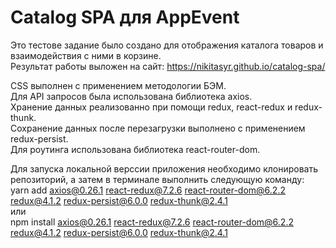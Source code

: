 # Catalog SPA для AppEvent

Это тестове задание было создано для отображения каталога товаров и взаимодействия с ними в корзине.  
Результат работы выложен на сайт: https://nikitasyr.github.io/catalog-spa/

CSS выполнен с применением методологии БЭМ.  
Для API запросов была использована библиотека axios.  
Хранение данных реализованно при помощи redux, react-redux и redux-thunk.  
Сохранение данных после перезагрузки выполнено с применением redux-persist.  
Для роутинга использована библиотека react-router-dom.

Для запуска локальной верссии приложения необходимо клонировать репозиторий, а затем в терминале выполнить следующую команду:  
yarn add axios@0.26.1 react-redux@7.2.6 react-router-dom@6.2.2 redux@4.1.2 redux-persist@6.0.0 redux-thunk@2.4.1  
или  
npm install axios@0.26.1 react-redux@7.2.6 react-router-dom@6.2.2 redux@4.1.2 redux-persist@6.0.0 redux-thunk@2.4.1 
